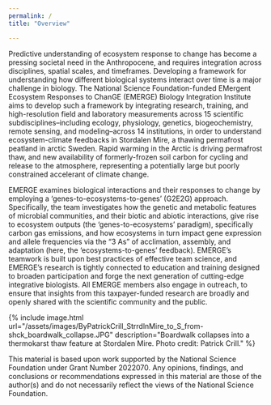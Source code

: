 ```yaml
---
permalink: /
title: "Overview"

---
```


Predictive understanding of ecosystem response to change has become a pressing societal need in the Anthropocene, and requires integration across disciplines, spatial scales, and timeframes. Developing a framework for understanding how different biological systems interact over time is a major challenge in biology. The National Science Foundation-funded EMergent Ecosystem Responses to ChanGE (EMERGE) Biology Integration Institute aims to develop such a framework by integrating research, training, and high-resolution field and laboratory measurements across 15 scientific subdisciplines–including ecology, physiology, genetics, biogeochemistry, remote sensing, and modeling–across 14 institutions, in order to understand ecosystem-climate feedbacks in Stordalen Mire, a thawing permafrost peatland in arctic Sweden. Rapid warming in the Arctic is driving permafrost thaw, and new availability of formerly-frozen soil carbon for cycling and release to the atmosphere, representing a potentially large but poorly constrained accelerant of climate change.

EMERGE examines biological interactions and their responses to change by employing a ‘genes-to-ecosystems-to-genes’ (G2E2G) approach. Specifically, the team investigates how the genetic and metabolic features of microbial communities, and their biotic and abiotic interactions, give rise to ecosystem outputs (the ‘genes-to-ecosystems’ paradigm), specifically carbon gas emissions, and how ecosystems in turn impact gene expression and allele frequencies via the “3 As” of acclimation, assembly, and adaptation (here, the ‘ecosystems-to-genes’ feedback). EMERGE’s teamwork is built upon best practices of effective team science, and EMERGE’s research is tightly connected to education and training designed to broaden participation and forge the next generation of cutting-edge integrative biologists. All EMERGE members also engage in outreach, to ensure that insights from this taxpayer-funded research are broadly and openly shared with the scientific community and the public.

{% include image.html url="/assets/images/ByPatrickCrill_StrrdlnMire_to_S_from-shck_boardwalk_collapse.JPG"
description="Boardwalk collapses into a thermokarst thaw feature at Stordalen Mire. Photo credit: Patrick Crill." %}

This material is based upon work supported by the National Science Foundation under Grant Number 2022070. Any opinions, findings, and conclusions or recommendations expressed in this material are those of the author(s) and do not necessarily reflect the views of the National Science Foundation.
